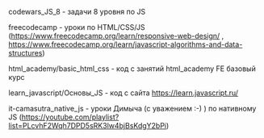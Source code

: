  codewars_JS_8 - задачи 8 уровня по JS

 freecodecamp - уроки по HTML/CSS/JS  (https://www.freecodecamp.org/learn/responsive-web-design/ , https://www.freecodecamp.org/learn/javascript-algorithms-and-data-structures)

 html_academy/basic_html_css  - код с занятий html_academy FE базовый курс 

 learn_javascript/Основы_JS - код с сайта https://learn.javascript.ru/

 it-camasutra_native_js  - уроки Димыча (с уважением :-) ) по нативному JS (https://youtube.com/playlist?list=PLcvhF2Wqh7DPD5sRK3lw4bjBsKdgY2bPi)
